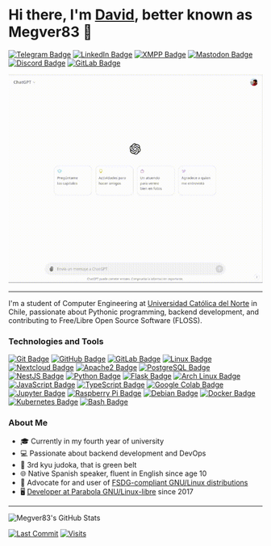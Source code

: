 # Hi there, I'm [David](https://www.pizarro.info/), better known as Megver83 👋

<!-- [![Email Badge](https://img.shields.io/badge/Email-contacto%40daveepark.anonaddy.com-blue?style=flat-square)](mailto:contacto@daveepark.anonaddy.com) -->
[![Telegram Badge](https://img.shields.io/badge/Telegram-@daveepark-blue?style=flat-square)](https://t.me/daveepark)
[![LinkedIn Badge](https://img.shields.io/badge/LinkedIn-David%20Pizarro%20Naranjo-blue?style=flat-square&logo=linkedin)](https://www.linkedin.com/in/david-pizarro-naranjo-4a1848316/)
[![XMPP Badge](https://img.shields.io/badge/XMPP-megver83%40jabjab.de-blue?style=flat-square)](xmpp:megver83@jabjab.de)
[![Mastodon Badge](https://img.shields.io/badge/Mastodon-@megver-blue?style=flat-square&logo=mastodon)](https://mastodon.cl/@megver)
[![Discord Badge](https://img.shields.io/badge/Discord-Megver83-blue?style=flat-square&logo=discord)](https://discord.com/users/817488629341356083)
[![GitLab Badge](https://img.shields.io/badge/GitLab-Megver83-blue?style=flat-square&logo=gitlab)](https://gitlab.com/Megver83)

<p align="center">
  <img src="Megver83_ChatGPT.gif" />
</p>

---

I'm a student of Computer Engineering at [Universidad Católica del Norte](https://www.ucn.cl/) in Chile, passionate about Pythonic programming, backend development, and contributing to Free/Libre Open Source Software (FLOSS).

### Technologies and Tools

[![Git Badge](https://img.shields.io/badge/-Git-F05032?style=flat-square&logo=git&logoColor=white)](https://git-scm.com/)
[![GitHub Badge](https://img.shields.io/badge/-GitHub-181717?style=flat-square&logo=github)](https://github.com/)
[![GitLab Badge](https://img.shields.io/badge/-GitLab-FCA121?style=flat-square&logo=gitlab&logoColor=white)](https://gitlab.com/)
[![Linux Badge](https://img.shields.io/badge/-Linux-FCC624?style=flat-square&logo=linux&logoColor=black)](https://www.linux.org/)
[![Nextcloud Badge](https://img.shields.io/badge/-Nextcloud-0082C9?style=flat-square&logo=nextcloud&logoColor=white)](https://nextcloud.com/)
[![Apache2 Badge](https://img.shields.io/badge/-Apache2-D22128?style=flat-square&logo=apache&logoColor=white)](https://httpd.apache.org/)
[![PostgreSQL Badge](https://img.shields.io/badge/-PostgreSQL-336791?style=flat-square&logo=postgresql&logoColor=white)](https://www.postgresql.org/)
[![NestJS Badge](https://img.shields.io/badge/-NestJS-E0234E?style=flat-square&logo=nestjs&logoColor=white)](https://nestjs.com/)
[![Python Badge](https://img.shields.io/badge/-Python-3776AB?style=flat-square&logo=python&logoColor=white)](https://www.python.org/)
[![Flask Badge](https://img.shields.io/badge/-Flask-000000?style=flat-square&logo=flask&logoColor=white)](https://flask.palletsprojects.com/)
[![Arch Linux Badge](https://img.shields.io/badge/-Arch%20Linux-1793D1?style=flat-square&logo=arch-linux&logoColor=white)](https://www.archlinux.org/)
[![JavaScript Badge](https://img.shields.io/badge/-JavaScript-F7DF1E?style=flat-square&logo=javascript&logoColor=black)](https://developer.mozilla.org/en-US/docs/Web/JavaScript)
[![TypeScript Badge](https://img.shields.io/badge/-TypeScript-3178C6?style=flat-square&logo=typescript&logoColor=white)](https://www.typescriptlang.org/)
[![Google Colab Badge](https://img.shields.io/badge/-Google%20Colab-F9AB00?style=flat-square&logo=google-colab&logoColor=white)](https://colab.research.google.com/)
[![Jupyter Badge](https://img.shields.io/badge/-Jupyter-F37626?style=flat-square&logo=jupyter&logoColor=white)](https://jupyter.org/)
[![Raspberry Pi Badge](https://img.shields.io/badge/-Raspberry%20Pi-C51A4A?style=flat-square&logo=raspberry-pi&logoColor=white)](https://www.raspberrypi.org/)
[![Debian Badge](https://img.shields.io/badge/-Debian-A81D33?style=flat-square&logo=debian&logoColor=white)](https://www.debian.org/)
[![Docker Badge](https://img.shields.io/badge/-Docker-2496ED?style=flat-square&logo=docker&logoColor=white)](https://www.docker.com/)
[![Kubernetes Badge](https://img.shields.io/badge/-Kubernetes-326CE5?style=flat-square&logo=kubernetes&logoColor=white)](https://kubernetes.io/)
[![Bash Badge](https://img.shields.io/badge/-Bash-4EAA25?style=flat-square&logo=gnu-bash&logoColor=white)](https://www.gnu.org/software/bash/)

### About Me

- 🎓 Currently in my fourth year of university
- 💻 Passionate about backend development and DevOps
- 🥋 3rd kyu judoka, that is green belt
- 🌐 Native Spanish speaker, fluent in English since age 10
- 🐧 Advocate for and user of [FSDG-compliant GNU/Linux distributions](https://www.gnu.org/distros/free-distros.html)
- 🖥️ [Developer at Parabola GNU/Linux-libre](https://www.parabola.nu/people/hackers/#megver83) since 2017

---

![Megver83's GitHub Stats](https://github-readme-stats.vercel.app/api?username=Megver83&show_icons=true)

[![Last Commit](https://img.shields.io/github/last-commit/Megver83/Megver83?style=flat-square)](https://github.com/Megver83/Megver83/commits/main)
[![Visits](https://komarev.com/ghpvc/?username=Megver83&style=flat-square&color=blueviolet)](https://github.com/Megver83)
